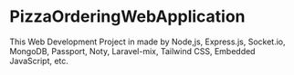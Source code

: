 # PizzaOrderingWebApplication
This Web Development Project in made by Node,js, Express.js, Socket.io,  MongoDB, Passport, Noty, Laravel-mix, Tailwind CSS, Embedded JavaScript, etc.
